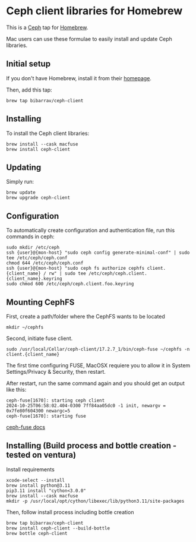 # Ceph client libraries for Homebrew

This is a [Ceph][] tap for [Homebrew][].

Mac users can use these formulae to easily install and update Ceph libraries.

## Initial setup

If you don't have Homebrew, install it from their [homepage][homebrew].

Then, add this tap:

```
brew tap bibarrav/ceph-client
```

## Installing

To install the Ceph client libraries:

```
brew install --cask macfuse
brew install ceph-client
```

## Updating

Simply run:

```
brew update
brew upgrade ceph-client
```

## Configuration

To automatically create configuration and authentication file, run this commands in ceph:

```
sudo mkdir /etc/ceph
ssh {user}@{mon-host} "sudo ceph config generate-minimal-conf" | sudo tee /etc/ceph/ceph.conf
chmod 644 /etc/ceph/ceph.conf
ssh {user}@{mon-host} "sudo ceph fs authorize cephfs client.{client_name} / rw" | sudo tee /etc/ceph/ceph.client.{client_name}.keyring
sudo chmod 600 /etc/ceph/ceph.client.foo.keyring
```

## Mounting CephFS

First, create a path/folder where the CephFS wants to be located

```
mkdir ~/cephfs
```

Second, initiate fuse client.  
```
sudo /usr/local/Cellar/ceph-client/17.2.7_1/bin/ceph-fuse ~/cephfs -n client.{client_name}
```
The first time configuring FUSE, MacOSX requiere you to allow it in System Settings/Privacy & Security, then restart.

After restart, run the same command again and you should get an output like this:
```
ceph-fuse[1670]: starting ceph client
2024-10-25T06:58:02.404-0300 7ff84aa05dc0 -1 init, newargv = 0x7fe80f604300 newargc=5
ceph-fuse[1670]: starting fuse
```
[ceph-fuse docs][]

## Installing (Build process and bottle creation - tested on ventura)

Install requirements
```
xcode-select --install
brew install python@3.11
pip3.11 install "cython<3.0.0"
brew install --cask macfuse
mkdir -p /usr/local/opt/cython/libexec/lib/python3.11/site-packages
```

Then, follow install process including bottle creation
```
brew tap bibarrav/ceph-client
brew install ceph-client --build-bottle
brew bottle ceph-client
```


[homebrew]: http://brew.sh/
[ceph]: https://ceph.com/
[ceph-fuse docs]: https://docs.ceph.com/en/latest/man/8/ceph-fuse/
